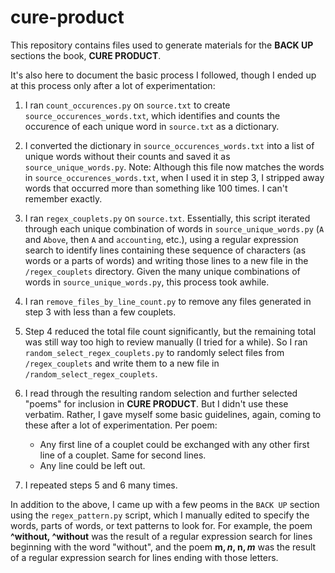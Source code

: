 # cure-product

This repository contains files used to generate materials for the **BACK UP** sections the book, **CURE PRODUCT**. 

It's also here to document the basic process I followed, though I ended up at this process only after a lot of experimentation:

1. I ran `count_occurences.py` on `source.txt` to create `source_occurences_words.txt`, which identifies and counts the occurence of each unique word in `source.txt` as a dictionary. 

2. I converted the dictionary in `source_occurences_words.txt` into a list of unique words without their counts and saved it as `source_unique_words.py`. Note: Although this file now matches the words in `source_occurences_words.txt`, when I used it in step 3, I stripped away words that occurred more than something like 100 times. I can't remember exactly. 

3. I ran `regex_couplets.py` on `source.txt`. Essentially, this script iterated through each unique combination of words in `source_unique_words.py` (`A` and `Above`, then `A` and `accounting`, etc.), using a regular expression search to identify lines containing these sequence of characters (as words or a parts of words) and writing those lines to a new file in the `/regex_couplets` directory. Given the many unique combinations of words in `source_unique_words.py`, this process took awhile.

4. I ran `remove_files_by_line_count.py` to remove any files generated in step 3 with less than a few couplets. 

5. Step 4 reduced the total file count significantly, but the remaining total was still way too high to review manually (I tried for a while). So I ran `random_select_regex_couplets.py` to randomly select files from `/regex_couplets` and write them to a new file in `/random_select_regex_couplets`.

6. I read through the resulting random selection and further selected "poems" for inclusion in **CURE PRODUCT**. But I didn't use these verbatim. Rather, I gave myself some basic guidelines, again, coming to these after a lot of experimentation. Per poem:
    - Any first line of a couplet could be exchanged with any other first line of a couplet. Same for second lines.
    - Any line could be left out. 

7. I repeated steps 5 and 6 many times.

In addition to the above, I came up with a few peoms in the `BACK UP` section using the `regex_pattern.py` script, which I manually edited to specify the words, parts of words, or text patterns to look for. For example, the poem **^without, ^without** was the result of a regular expression search for lines beginning with the word "without", and the poem **m$, n$, n$, m$** was the result of a regular expression search for lines ending with those letters. 
